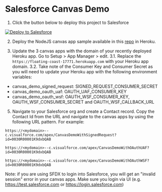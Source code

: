 # Salesforce Canvas Demo

1. Click the button below to deploy this project to Salesforce

<a href="https://githubsfdeploy.herokuapp.com?owner=CodeScience&repo=canvas-demo&ref=main">
  <img alt="Deploy to Salesforce"
       src="https://raw.githubusercontent.com/afawcett/githubsfdeploy/master/deploy.png">
</a>

2. Deploy the NodeJS canvas app sample available in this [repo](https://github.com/CodeScience/nodejs-canvas-app-sample) in Heroku.

3. Update the 3 canvas apps with the domain of your recently deployed Heroku app. Go to Setup > App Manager > edit.
3.1. Replace the `https://floating-coast-17771.herokuapp.com` with your Heroku app domain.
3.2. Take note of the Consumer Key and Consumer Secret as you will need to update your Heroku app with the following environment variables:

* canvas_demo_signed_request: SIGNED_REQUEST_CONSUMER_SECRET
* canvas_demo_oauth_uaf: OAUTH_UAF_CONSUMER_KEY
* canvas_demo_oauth_wsf: OAUTH_WSF_CONSUMER_KEY, OAUTH_WSF_CONSUMER_SECRET and OAUTH_WSF_CALLBACK_URL

5. Navigate to your Salesforce org and create a Contact record. Copy the Contact Id from the URL and navigate to the canvas apps by using the following URL pattern. For example:

`https://<mydomain>--c.visualforce.com/apex/CanvasDemoWithSignedRequest?id=0030R00001K9dxbQAB`

`https://<mydomain>--c.visualforce.com/apex/CanvasDemoWithOAuthUAF?id=0030R00001K9dxbQAB`

`https://<mydomain>--c.visualforce.com/apex/CanvasDemoWithOAuthWSF?id=0030R00001K9dxbQAB`

Note: if you are using SFDX to login into Salesforce, you will get an "invalid session" error in your canvas apps. Make sure you login via UI (e.g. https://test.salesforce.com or https://login.salesforce.com)